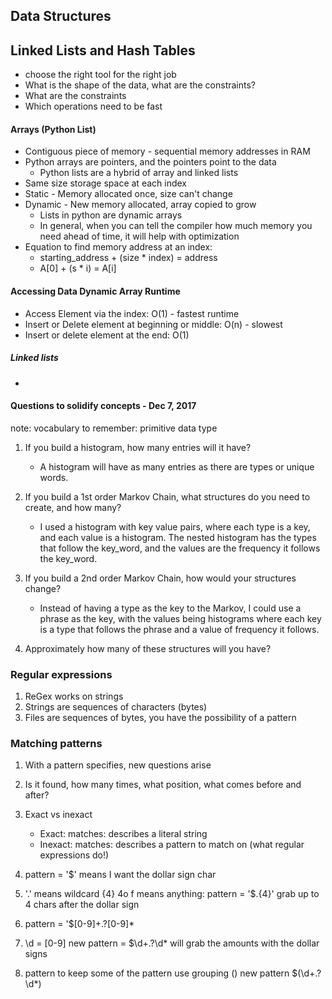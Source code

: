 ## Data Structures
## Linked Lists and Hash Tables

- choose the right tool for the right job
- What is the shape of the data, what are the constraints?
- What are the constraints
- Which operations need to be fast

#### Arrays (Python List)
- Contiguous piece of memory - sequential memory addresses in RAM
- Python arrays are pointers, and the pointers point to the data
    - Python lists are a hybrid of array and linked lists
- Same size storage space at each index
- Static - Memory allocated once, size can't change
- Dynamic - New memory allocated, array copied to grow
    - Lists in python are dynamic arrays
    - In general, when you can tell the compiler how much memory you need ahead of time, it will help with optimization
- Equation to find memory address at an index:
    - starting_address + (size * index) = address
    - A[0] + (s * i) = A[i]

#### Accessing Data Dynamic Array Runtime
- Access Element via the index: O(1) - fastest runtime
- Insert or Delete element at beginning or middle: O(n) - slowest
- Insert or delete element at the end: O(1)


##### Linked lists
-

#### Questions to solidify concepts - Dec 7, 2017
note: vocabulary to remember: primitive data type

1. If you build a histogram, how many entries will it have?
    - A histogram will have as many entries as there are types or unique words.

1. If you build a 1st order Markov Chain, what structures do you need to create, and how many?
    - I used a histogram with key value pairs, where each type is a key, and each value is a histogram. The nested histogram has the types that follow the key_word, and the values are the frequency it follows the key_word.

1. If you build a 2nd order Markov Chain, how would your structures change?
    - Instead of having a type as the key to the Markov, I could use a phrase as the key, with the values being histograms where each key is a type that follows the phrase and a value of frequency it follows.

1. Approximately how many of these structures will you have?


### Regular expressions
1. ReGex works on strings
1. Strings are sequences of characters (bytes)
1. Files are sequences of bytes, you have the possibility of a pattern

### Matching patterns
1. With a pattern specifies, new questions arise
1. Is it found, how many times, what position, what comes before and after?
1. Exact vs inexact
    - Exact: matches: describes a literal string
    - Inexact: matches: describes a pattern to match on (what regular expressions do!)

1. pattern = '\$' means I want the dollar sign char
1. '.' means wildcard {4} 4o f means anything: pattern = '\$.{4}' grab up to 4 chars after the dollar sign
1. pattern = '\$[0-9]+\.?[0-9]*
1. \d = [0-9] new pattern = \$\d+\.?\d* will grab the amounts with the dollar signs
1. pattern to keep some of the pattern use grouping ()
new pattern \$(\d+\.?\d*)
